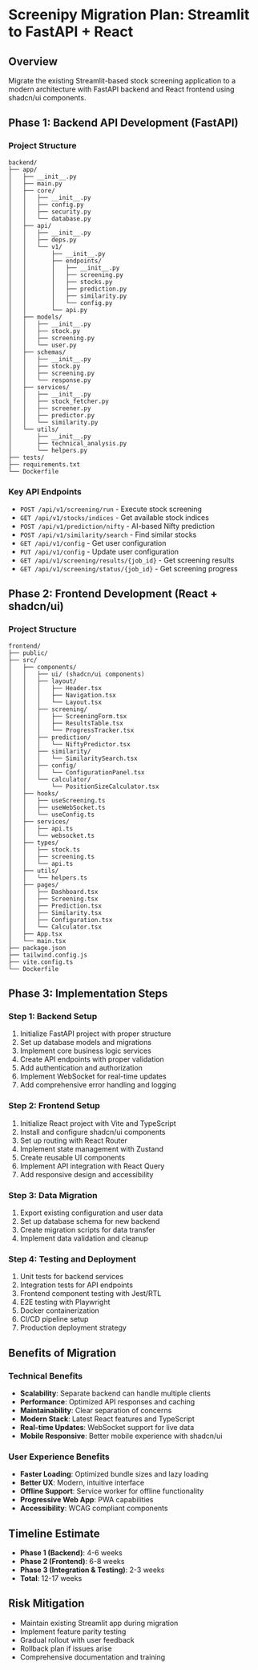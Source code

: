 # Screenipy Migration Plan: Streamlit to FastAPI + React

## Overview
Migrate the existing Streamlit-based stock screening application to a modern architecture with FastAPI backend and React frontend using shadcn/ui components.

## Phase 1: Backend API Development (FastAPI)

### Project Structure
```
backend/
├── app/
│   ├── __init__.py
│   ├── main.py
│   ├── core/
│   │   ├── __init__.py
│   │   ├── config.py
│   │   ├── security.py
│   │   └── database.py
│   ├── api/
│   │   ├── __init__.py
│   │   ├── deps.py
│   │   └── v1/
│   │       ├── __init__.py
│   │       ├── endpoints/
│   │       │   ├── __init__.py
│   │       │   ├── screening.py
│   │       │   ├── stocks.py
│   │       │   ├── prediction.py
│   │       │   ├── similarity.py
│   │       │   └── config.py
│   │       └── api.py
│   ├── models/
│   │   ├── __init__.py
│   │   ├── stock.py
│   │   ├── screening.py
│   │   └── user.py
│   ├── schemas/
│   │   ├── __init__.py
│   │   ├── stock.py
│   │   ├── screening.py
│   │   └── response.py
│   ├── services/
│   │   ├── __init__.py
│   │   ├── stock_fetcher.py
│   │   ├── screener.py
│   │   ├── predictor.py
│   │   └── similarity.py
│   └── utils/
│       ├── __init__.py
│       ├── technical_analysis.py
│       └── helpers.py
├── tests/
├── requirements.txt
└── Dockerfile
```

### Key API Endpoints
- `POST /api/v1/screening/run` - Execute stock screening
- `GET /api/v1/stocks/indices` - Get available stock indices
- `POST /api/v1/prediction/nifty` - AI-based Nifty prediction
- `POST /api/v1/similarity/search` - Find similar stocks
- `GET /api/v1/config` - Get user configuration
- `PUT /api/v1/config` - Update user configuration
- `GET /api/v1/screening/results/{job_id}` - Get screening results
- `GET /api/v1/screening/status/{job_id}` - Get screening progress

## Phase 2: Frontend Development (React + shadcn/ui)

### Project Structure
```
frontend/
├── public/
├── src/
│   ├── components/
│   │   ├── ui/ (shadcn/ui components)
│   │   ├── layout/
│   │   │   ├── Header.tsx
│   │   │   ├── Navigation.tsx
│   │   │   └── Layout.tsx
│   │   ├── screening/
│   │   │   ├── ScreeningForm.tsx
│   │   │   ├── ResultsTable.tsx
│   │   │   └── ProgressTracker.tsx
│   │   ├── prediction/
│   │   │   └── NiftyPredictor.tsx
│   │   ├── similarity/
│   │   │   └── SimilaritySearch.tsx
│   │   ├── config/
│   │   │   └── ConfigurationPanel.tsx
│   │   └── calculator/
│   │       └── PositionSizeCalculator.tsx
│   ├── hooks/
│   │   ├── useScreening.ts
│   │   ├── useWebSocket.ts
│   │   └── useConfig.ts
│   ├── services/
│   │   ├── api.ts
│   │   └── websocket.ts
│   ├── types/
│   │   ├── stock.ts
│   │   ├── screening.ts
│   │   └── api.ts
│   ├── utils/
│   │   └── helpers.ts
│   ├── pages/
│   │   ├── Dashboard.tsx
│   │   ├── Screening.tsx
│   │   ├── Prediction.tsx
│   │   ├── Similarity.tsx
│   │   ├── Configuration.tsx
│   │   └── Calculator.tsx
│   ├── App.tsx
│   └── main.tsx
├── package.json
├── tailwind.config.js
├── vite.config.ts
└── Dockerfile
```

## Phase 3: Implementation Steps

### Step 1: Backend Setup
1. Initialize FastAPI project with proper structure
2. Set up database models and migrations
3. Implement core business logic services
4. Create API endpoints with proper validation
5. Add authentication and authorization
6. Implement WebSocket for real-time updates
7. Add comprehensive error handling and logging

### Step 2: Frontend Setup
1. Initialize React project with Vite and TypeScript
2. Install and configure shadcn/ui components
3. Set up routing with React Router
4. Implement state management with Zustand
5. Create reusable UI components
6. Implement API integration with React Query
7. Add responsive design and accessibility

### Step 3: Data Migration
1. Export existing configuration and user data
2. Set up database schema for new backend
3. Create migration scripts for data transfer
4. Implement data validation and cleanup

### Step 4: Testing and Deployment
1. Unit tests for backend services
2. Integration tests for API endpoints
3. Frontend component testing with Jest/RTL
4. E2E testing with Playwright
5. Docker containerization
6. CI/CD pipeline setup
7. Production deployment strategy

## Benefits of Migration

### Technical Benefits
- **Scalability**: Separate backend can handle multiple clients
- **Performance**: Optimized API responses and caching
- **Maintainability**: Clear separation of concerns
- **Modern Stack**: Latest React features and TypeScript
- **Real-time Updates**: WebSocket support for live data
- **Mobile Responsive**: Better mobile experience with shadcn/ui

### User Experience Benefits
- **Faster Loading**: Optimized bundle sizes and lazy loading
- **Better UX**: Modern, intuitive interface
- **Offline Support**: Service worker for offline functionality
- **Progressive Web App**: PWA capabilities
- **Accessibility**: WCAG compliant components

## Timeline Estimate
- **Phase 1 (Backend)**: 4-6 weeks
- **Phase 2 (Frontend)**: 6-8 weeks
- **Phase 3 (Integration & Testing)**: 2-3 weeks
- **Total**: 12-17 weeks

## Risk Mitigation
- Maintain existing Streamlit app during migration
- Implement feature parity testing
- Gradual rollout with user feedback
- Rollback plan if issues arise
- Comprehensive documentation and training